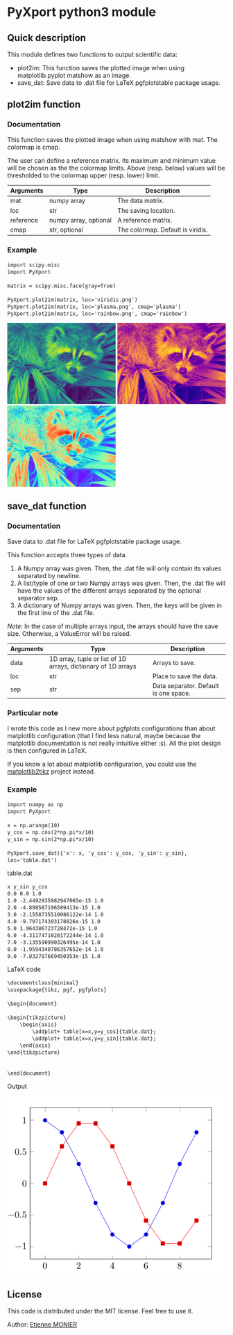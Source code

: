 # PyXport python3 module

## Quick description

This module defines two functions to output scientific data:

* plot2im: This function saves the plotted image when using matplotlib.pyplot matshow as an image.
* save_dat: Save data to .dat file for LaTeX pgfplotstable package usage.


## plot2im function

### Documentation

This function saves the plotted image when using matshow with mat. The colormap is cmap.

The user can define a reference matrix. Its maximum and minimum value will be chosen as the the colormap limits. Above (resp. below) values will be thresholded to the colormap upper (resp. lower) limit.

Arguments | Type | Description
----------|------|------------
mat | numpy array | The data matrix.
loc |str | The saving location.
reference | numpy array, optional | A reference matrix.
cmap | str, optional | The colormap. Default is viridis.


### Example

```
import scipy.misc
import PyXport

matrix = scipy.misc.face(gray=True)

PyXport.plot2im(matrix, loc='viridis.png')
PyXport.plot2im(matrix, loc='plasma.png', cmap='plasma')
PyXport.plot2im(matrix, loc='rainbow.png', cmap='rainbow')
```

![viridis colormap](example/viridis.png)
![plasma colormap](example/plasma.png)
![rainbow colormap](example/rainbow.png)


## save_dat function

### Documentation

Save data to .dat file for LaTeX pgfplotstable package usage.

This function accepts three types of data.

1. A Numpy array was given. Then, the .dat file will only contain its values separated by newline.
2. A list/typle of one or two Numpy arrays was given. Then, the .dat file will have the values of the different arrays separated by the optional separator sep.
3. A dictionary of Numpy arrays was given. Then, the keys will be given in the first line of the .dat file.

*Note:* In the case of multiple arrays input, the arrays should have the save size. Otherwise, a ValueError will be raised.

Arguments | Type | Description
----------|------|------------
data | 1D array, tuple or list of 1D arrays, dictionary of 1D arrays | Arrays to save.
loc | str | Place to save the data.
sep | str | Data separator. Default is one space.


### Particular note

I wrote this code as I new more about pgfplots configurations than about matplotlib configuration (that I find less natural, maybe because the matplotlib documentation is not really intuitive either :s). All the plot design is then configured in LaTeX.

If you know a lot about matplotlib configuration, you could use the [matplotlib2tikz](https://pypi.org/project/matplotlib2tikz/) project instead.


### Example

```
import numpy as np
import PyXport

x = np.arange(10)
y_cos = np.cos(2*np.pi*x/10)
y_sin = np.sin(2*np.pi*x/10)

PyXport.save_dat({'x': x, 'y_cos': y_cos, 'y_sin': y_sin}, loc='table.dat')
```

table.dat
```
x y_sin y_cos
0.0 0.0 1.0
1.0 -2.4492935982947065e-15 1.0
2.0 -4.898587196589413e-15 1.0
3.0 -2.1558735510086122e-14 1.0
4.0 -9.797174393178826e-15 1.0
5.0 1.964386723728472e-15 1.0
6.0 -4.3117471020172244e-14 1.0
7.0 -3.135590990326495e-14 1.0
8.0 -1.9594348786357652e-14 1.0
9.0 -7.832787669450353e-15 1.0
```

LaTeX code
```
\documentclass{minimal}
\usepackage{tikz, pgf, pgfplots}

\begin{document}

\begin{tikzpicture}
	\begin{axis}
		\addplot+ table[x=x,y=y_cos]{table.dat};
		\addplot+ table[x=x,y=y_sin]{table.dat};
	\end{axis}
\end{tikzpicture}


\end{document}
```

Output

![rainbow colormap](example/plot.png)


## License

This code is distributed under the MIT license. Feel free to use it.

Author: [Etienne MONIER](https://github.com/etienne-monier)

